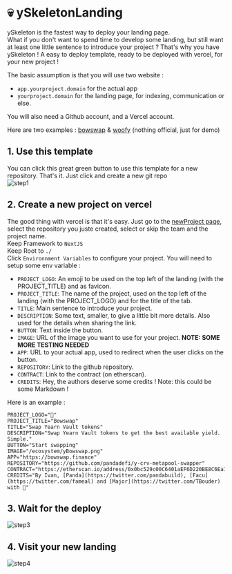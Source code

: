 # 💀 ySkeletonLanding
ySkeleton is the fastest way to deploy your landing page.  
What if you don't want to spend time to develop some landing, but still want at least one little sentence to introduce your project ? That's why you have ySkeleton ! A easy to deploy template, ready to be deployed with vercel, for your new project !

The basic assumption is that you will use two website :
- `app.yourproject.domain` for the actual app
- `yourproject.domain` for the landing page, for indexing, communication or else.

You will also need a Github account, and a Vercel account.

Here are two examples : [bowswap](https://bowswap-landing.vercel.app/) & [woofy](https://woofy-landing.vercel.app/) (nothing official, just for demo)

## 1. Use this template
You can click this great green button to use this template for a new repository. That's it. Just click and create a new git repo  
![step1](https://user-images.githubusercontent.com/9974362/128702042-a1da451d-5a55-47fd-9a91-e43bebc42b85.png)

## 2. Create a new project on vercel
The good thing with vercel is that it's easy. Just go to the [newProject page](https://vercel.com/new), select the repository you juste created, select or skip the team and the project name.  
Keep Framework to `NextJS`  
Keep Root to `./`  
Click `Environnment Variables` to configure your project. You will need to setup some env variable :
- `PROJECT_LOGO`: An emoji to be used on the top left of the landing (with the PROJECT_TITLE) and as favicon.
- `PROJECT_TITLE`: The name of the project, used on the top left of the landing (with the PROJECT_LOGO) and for the title of the tab.
- `TITLE`: Main sentence to introduce your project.
- `DESCRIPTION`: Some text, smaller, to give a little bit more details. Also used for the details when sharing the link.
- `BUTTON`: Text inside the button.
- `IMAGE`: URL of the image you want to use for your project. **NOTE: SOME MORE TESTING NEEDED**
- `APP`: URL to your actual app, used to redirect when the user clicks on the button.
- `REPOSITORY`: Link to the github repository.
- `CONTRACT`: Link to the contract (on etherscan).
- `CREDITS`: Hey, the authors deserve some credits ! Note: this could be some Markdown !

Here is an example :
```
PROJECT_LOGO="🏹"
PROJECT_TITLE="Bowswap"
TITLE="Swap Yearn Vault tokens"
DESCRIPTION="Swap Yearn Vault tokens to get the best available yield. Simple."
BUTTON="Start swapping"
IMAGE="/ecosystem/yBowswap.png"
APP="https://bowswap.finance"
REPOSITORY="https://github.com/pandadefi/y-crv-metapool-swapper"
CONTRACT="https://etherscan.io/address/0x0bc529c00C6401aEF6D220BE8C6Ea1667F6Ad93e"
CREDITS="By Ivan, [Panda](https://twitter.com/pandabuild), [Facu](https://twitter.com/fameal) and [Major](https://twitter.com/TBouder) with 💙"
```

## 3. Wait for the deploy
![step3](https://user-images.githubusercontent.com/9974362/128703110-4c7da7bf-eb5c-4874-b579-d77c29910821.png)

## 4. Visit your new landing
![step4](https://user-images.githubusercontent.com/9974362/128703156-18d7ad76-afa0-408e-9ec7-07d98cc95da8.png)

